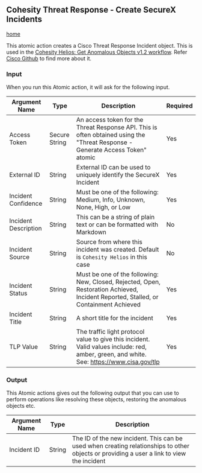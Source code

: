 ## <a name="create-securex-incident"></a> Cohesity Threat Response - Create SecureX Incidents
[home](../../README.md)

This atomic action creates a Cisco Threat Response Incident object. This is used in the [Cohesity Helios: Get Anomalous Objects v1.2 workflow](). Refer [Cisco Github](https://github.com/threatgrid/ctim/tree/master/doc) to find more about it. 

### Input

When you run this Atomic action, it will ask for the following input. 

| **Argument Name** | **Type** | **Description** | **Required** |
| --- | --- |--- | --- |
| Access Token | Secure String | An access token for the Threat Response API. This is often obtained using the "Threat Response - Generate Access Token" atomic | Yes | 
| External ID | String | External ID can be used to uniquely identify the SecureX Incident   | Yes | 
| Incident Confidence | String | Must be one of the following: Medium, Info, Unknown, None, High, or Low | Yes | 
| Incident Description | String | This can be a string of plain text or can be formatted with Markdown | No | 
| Incident Source | String | Source from where this incident was created. Default is `Cohesity Helios` in this case | No | 
| Incident Status | String | Must be one of the following: New, Closed, Rejected, Open, Restoration Achieved, Incident Reported, Stalled, or Containment Achieved | Yes | 
| Incident Title | String | A short title for the incident | Yes | 
| TLP Value | String | The traffic light protocol value to give this incident. Valid values include: red, amber, green, and white. See: https://www.cisa.gov/tlp | Yes | 

### Output

This Atomic actions gives out the following output that you can use to perform operations like resolving these objects, restoring the anomalous objects etc. 

| **Argument Name** | **Type** | **Description** |
| --- | --- | --- |
| Incident ID | String  | The ID of the new incident. This can be used when creating relationships to other objects or providing a user a link to view the incident | 

